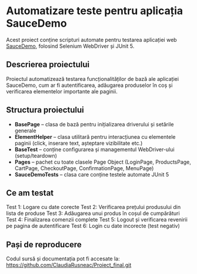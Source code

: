 # Automatizare teste pentru aplicația SauceDemo

Acest proiect conține scripturi automate pentru testarea aplicației web [SauceDemo](https://www.saucedemo.com/), folosind Selenium WebDriver și JUnit 5.

## Descrierea proiectului

Proiectul automatizează testarea funcționalităților de bază ale aplicației SauceDemo, cum ar fi autentificarea, adăugarea produselor în coș și verificarea elementelor importante ale paginii.


## Structura proiectului

- **BasePage** – clasa de bază pentru inițializarea driverului și setările generale
- **ElementHelper** – clasa utilitară pentru interacțiunea cu elementele paginii (click, inserare text, așteptare vizibilitate etc.)
- **BaseTest** – conține configurarea și managementul WebDriver-ului (setup/teardown)
- **Pages** – pachet cu toate clasele Page Object (LoginPage, ProductsPage, CartPage, CheckoutPage, ConfirmationPage, MenuPage)
- **SauceDemoTests** – clasa care conține testele automate JUnit 5

## Ce am testat

Test 1: Logare cu date corecte
Test 2: Verificarea prețului produsului din lista de produse
Test 3: Adăugarea unui produs în coșul de cumpărături
Test 4: Finalizarea comenzii complete
Test 5: Logout și verificarea revenirii pe pagina de autentificare
Test 6: Login cu date incorecte (test negativ)

##  Pași de reproducere

Codul sursă și documentația pot fi accesate la:
https://github.com/ClaudiaRusneac/Proiect_final.git
